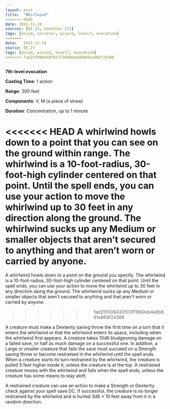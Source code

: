 ```yaml
---
layout: post
title:  "Whirlwind"
<<<<<<< HEAD
date: 2015-11-19
sources: [EE.23, Xanathar.171]
tags: [druid, sorcerer, wizard, level7, evocation]
=======
date:   2015-11-19
source: EE.27
tags: [druid, wizard, level7, evocation]
>>>>>>> fad25f008430f031f16b0eb4a6b691e869f24366
---
```


**7th-level evocation**

**Casting Time**: 1 action

**Range**: 300 feet

**Components**: V, M (a piece of straw)

**Duration**: Concentration, up to 1 minute

<<<<<<< HEAD
A whirlwind howls down to a point that you can see on the ground within range. The whirlwind is a 10-foot-radius, 30-foot-high cylinder centered on that point. Until the spell ends, you can use your action to move the whirlwind up to 30 feet in any direction along the ground. The whirlwind sucks up any Medium or smaller objects that aren’t secured to anything and that aren’t worn or carried by anyone.
=======
A whirlwind howls down to a point on the ground you specify. The whirlwind is a 10-foot-radius, 30-foot-high cylinder centered on that point. Until the spell ends, you can use your action to move the whirlwind up to 30 feet in any direction along the ground. The whirlwind sucks up any Medium or smaller objects that aren't secured to anything and that aren't worn or carried by anyone.
>>>>>>> fad25f008430f031f16b0eb4a6b691e869f24366

A creature must make a Dexterity saving throw the first time on a turn that it enters the whirlwind or that the whirlwind enters its space, including when the whirlwind first appears. A creature takes 10d6 bludgeoning damage on a failed save, or half as much damage on a successful one. In addition, a Large or smaller creature that fails the save must succeed on a Strength saving throw or become restrained in the whirlwind until the spell ends. When a creature starts its turn restrained by the whirlwind, the creature is pulled 5 feet higher inside it, unless the creature is at the top. A restrained creature moves with the whirlwind and falls when the spell ends, unless the creature has some means to stay aloft.

A restrained creature can use an action to make a Strength or Dexterity check against your spell save DC. If successful, the creature is no longer restrained by the whirlwind and is hurled 3d6 × 10 feet away from it in a random direction.
